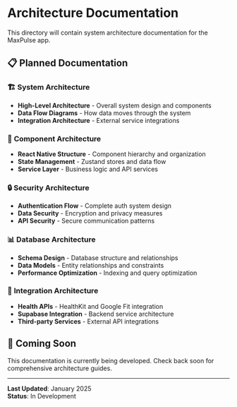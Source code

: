 # Architecture Documentation

This directory will contain system architecture documentation for the MaxPulse app.

## 📋 Planned Documentation

### 🏗️ **System Architecture**
- **High-Level Architecture** - Overall system design and components
- **Data Flow Diagrams** - How data moves through the system
- **Integration Architecture** - External service integrations

### 🔧 **Component Architecture**
- **React Native Structure** - Component hierarchy and organization
- **State Management** - Zustand stores and data flow
- **Service Layer** - Business logic and API services

### 🔒 **Security Architecture**
- **Authentication Flow** - Complete auth system design
- **Data Security** - Encryption and privacy measures
- **API Security** - Secure communication patterns

### 📊 **Database Architecture**
- **Schema Design** - Database structure and relationships
- **Data Models** - Entity relationships and constraints
- **Performance Optimization** - Indexing and query optimization

### 🔌 **Integration Architecture**
- **Health APIs** - HealthKit and Google Fit integration
- **Supabase Integration** - Backend service architecture
- **Third-party Services** - External API integrations

## 🚧 Coming Soon

This documentation is currently being developed. Check back soon for comprehensive architecture guides.

---

**Last Updated**: January 2025  
**Status**: In Development
